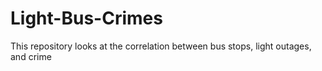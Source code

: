 # Light-Bus-Crimes
This repository looks at the correlation between bus stops, light outages, and crime 
